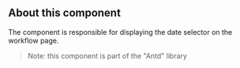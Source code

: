 ## About this component
The component is responsible for displaying the date selector on the workflow page. 
> Note: this component is part of the "Antd" library